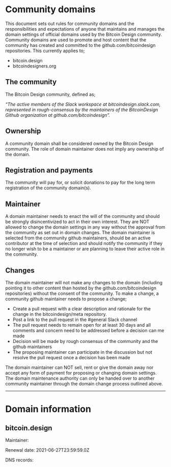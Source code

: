 # Community domains

This document sets out rules for community domains and the responsibilities and expectations of anyone that maintains and manages the domain settings of official domains used by the Bitcoin Design community. Community domains are used to promote and host content that the community has created and committed to the github.com/bitcoindesign repositories. This currently applies to;

- bitcoin.design
- bitcoindesigners.org

## The community
The Bitcoin Design community, defined as; 

*“The active members of the Slack workspace at bitcoindesign.slack.com, represented in rough-consensus by the maintainers of the BitcoinDesign Github organization at github.com/bitcoindesign”.*

## Ownership
A community domain shall be considered owned by the Bitcoin Design community.
The role of domain maintainer does not imply any ownership of the domain. 

## Registration and payments
The community will pay for, or solicit donations to pay for the long term registration of the community domain(s). 

## Maintainer
A domain maintainer needs to enact the will of the community and should be strongly disincentivized to act in their own interest. They are NOT allowed to change the domain settings in any way without the approval from the community as set out in domain changes. The domain maintainer is selected from the community github maintainers, should be an active contributor at the time of selection and should notify the community if they no longer wish to be a maintainer or are planning to leave their active role in the community.

## Changes
The domain maintainer will not make any changes to the domain (including pointing it to other content than hosted by the github.com/bitcoindesign repositories) without the consent of the community. To make a change, a community github maintainer needs to propose a change;

- Create a pull request with a clear description and rationale for the change in the bitcoindesign/meta repository.
- Post a link to the pull request in the #general Slack channel
- The pull request needs to remain open for at least 30 days and all comments and concern need to be addressed before a decision can me made
- Decision will be made by rough consensus of the community and the github maintainers
- The proposing maintainer can participate in the discussion but not resolve the pull request once a decision has been made

The domain maintainer can NOT sell, rent or give the domain away nor accept any form of payment for proposing or changing domain settings. The domain maintenance authority can only be handed over to another community maintainer through the domain change process outlined above.

---
# Domain information

## bitcoin.design
Maintainer: 

Renewal date: 2021-06-27T23:59:59.0Z

DNS records:





